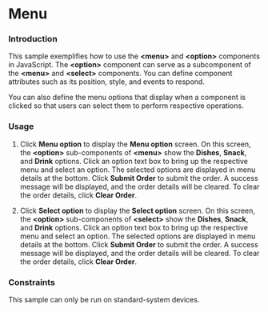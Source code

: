 # Menu



### Introduction

This sample exemplifies how to use the **<menu\>** and **<option\>** components in JavaScript. The **<option\>** component can serve as a subcomponent of the **<menu\>** and **<select\>** components. You can define component attributes such as its position, style, and events to respond.

You can also define the menu options that display when a component is clicked so that users can select them to perform respective operations.

### Usage

1. Click **Menu option** to display the **Menu option** screen. On this screen, the **<option\>** sub-components of **<menu\>** show the **Dishes**, **Snack**, and **Drink** options. Click an option text box to bring up the respective menu and select an option. The selected options are displayed in menu details at the bottom. Click **Submit Order** to submit the order. A success message will be displayed, and the order details will be cleared. To clear the order details, click **Clear Order**.

2. Click **Select option** to display the **Select option** screen. On this screen, the **<option\>** sub-components of **<select\>** show the **Dishes**, **Snack**, and **Drink** options. Click an option text box to bring up the respective menu and select an option. The selected options are displayed in menu details at the bottom. Click **Submit Order** to submit the order. A success message will be displayed, and the order details will be cleared. To clear the order details, click **Clear Order**.

### Constraints

This sample can only be run on standard-system devices.
